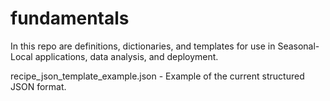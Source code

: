 # fundamentals

In this repo are definitions, dictionaries, and templates for use in Seasonal-Local applications, data analysis, and deployment.

recipe_json_template_example.json - Example of the current structured JSON format.
